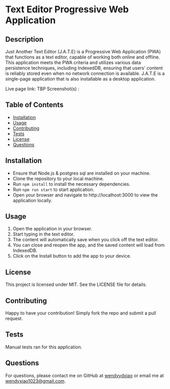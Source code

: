 # Text Editor Progressive Web Application

## Description

Just Another Text Editor (J.A.T.E) is a Progressive Web Application (PWA) that functions as a text editor, capable of working both online and offline. This application meets the PWA criteria and utilizes various data persistence techniques, including IndexedDB, ensuring that users' content is reliably stored even when no network connection is available. J.A.T.E is a single-page application that is also installable as a desktop application.

Live page link: TBP
Screenshot(s) :

## Table of Contents

- [Installation](#installation)
- [Usage](#usage)
- [Contributing](#contributing)
- [Tests](#tests)
- [License](#license)
- [Questions](#questions)

## Installation

- Ensure that Node.js & postgres sql are installed on your machine.
- Clone the repository to your local machine.
- Run `npm install` to install the necessary dependencies.
- Run `npm run start` to start application.
- Open your browser and navigate to http://localhost:3000 to view the application locally.

## Usage

1. Open the application in your browser.
2. Start typing in the text editor.
3. The content will automatically save when you click off the text editor.
4. You can close and reopen the app, and the saved content will load from IndexedDB.
5. Click on the Install button to add the app to your device.

## License

This project is licensed under MIT. See the LICENSE file for details.

## Contributing

Happy to have your contribution! Simply fork the repo and submit a pull request.

## Tests

Manual tests ran for this application.

## Questions

For questions, please contact me on GitHub at [wendyydxiao](https://github.com/wendyydxiao) or email me at wendyxiao1023@gmail.com.

